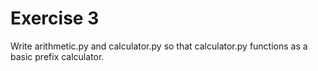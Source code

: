 Exercise 3
==========

Write arithmetic.py and calculator.py so that calculator.py functions as a basic prefix calculator.